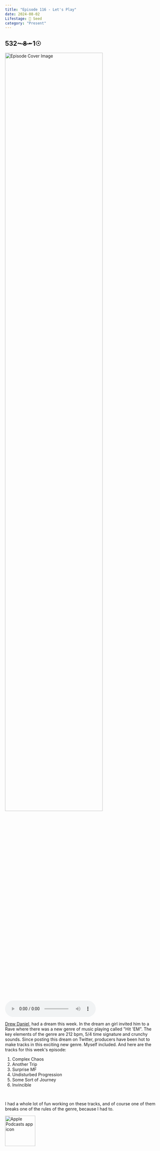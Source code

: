 ```yaml
---
title: "Episode 116 - Let's Play"
date: 2024-08-02
Lifestage: 🌱 Seed
category: "Present"
---
```

## 532~ ̶8̶ ̶~1☉
<img src="https://artwork.captivate.fm/138ccd78-8f9d-402e-9967-8731cbacb7ac/WCE-ky8H9N0Qz1sDBMq8kBM3.png" alt="Episode Cover Image" width=80%/>
<audio controls>
  <source src="https://podcasts.captivate.fm/media/2aafb7f3-722e-447f-9b86-3adb210b4e74/Episode-116.mp3" type="audio/mpeg">
  Your browser does not support the audio element.
</audio>

<p><a href="https://twitter.com/DDDrewDaniel?ref_src=twsrc%5Etfw%7Ctwcamp%5Etweetembed%7Ctwterm%5E1817910903557570569%7Ctwgr%5E3c2bef03%7Ctwcon%5Es1_&amp;ref_url=https%3A%2F%2Fwww.thefader.com%2F2024%2F08%2F01%2Fhit-em-crunchy-new-genre-sound" rel="noopener noreferrer" target="_blank">Drew Daniel&nbsp;</a> had a dream this week. In the dream an girl invited him to a Rave where there was a new genre of music playing called "Hit 'EM". The key elements of the genre are 212 bpm, 5/4 time signature and crunchy sounds. Since posting this dream on Twitter, producers have been hot to make tracks in this exciting new genre. Myself included. And here are the tracks for this week's episode:</p><ol><li>Complex Chaos</li><li>Another Trip</li><li>Surprise MF</li><li>Undisturbed Progression</li><li>Some Sort of Journey</li><li>Invincible</li></ol><br/><p>I had a whole lot of fun working on these tracks, and of course one of them breaks one of the rules of the genre, because I had to.</p>

<a href="https://podcasts.apple.com/us/podcast/living-room-music/id1608791560?tscg=30200&itsct=podcast_box_appicon&ls=1&mttnsubad=1608791560" style="display: inline-block;"><img src="https://toolbox.marketingtools.apple.com/api/v2/badges/app-icon-podcasts/standard/en-us" alt="Apple Podcasts app icon" style="width: 100px; height: 100px; vertical-align: middle; object-fit: contain;" /></a>
    